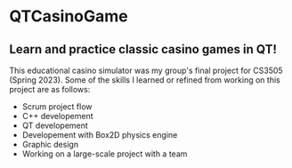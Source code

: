 # QTCasinoGame
## Learn and practice classic casino games in QT!

This educational casino simulator was my group's final project for CS3505 (Spring 2023). Some of the skills I learned or refined from working on this project are as follows:
- Scrum project flow
- C++ developement
- QT developement
- Developement with Box2D physics engine
- Graphic design
- Working on a large-scale project with a team
